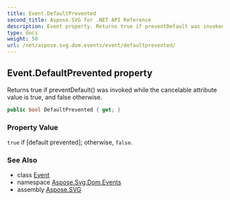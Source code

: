 ```yaml
---
title: Event.DefaultPrevented
second_title: Aspose.SVG for .NET API Reference
description: Event property. Returns true if preventDefault was invoked while the cancelable attribute value is true and false otherwise
type: docs
weight: 50
url: /net/aspose.svg.dom.events/event/defaultprevented/
---
```

## Event.DefaultPrevented property

Returns true if preventDefault() was invoked while the cancelable attribute value is true, and false otherwise.

```csharp
public bool DefaultPrevented { get; }
```

### Property Value

`true` if [default prevented]; otherwise, `false`.

### See Also

* class [Event](../)
* namespace [Aspose.Svg.Dom.Events](../../event/)
* assembly [Aspose.SVG](../../../)
